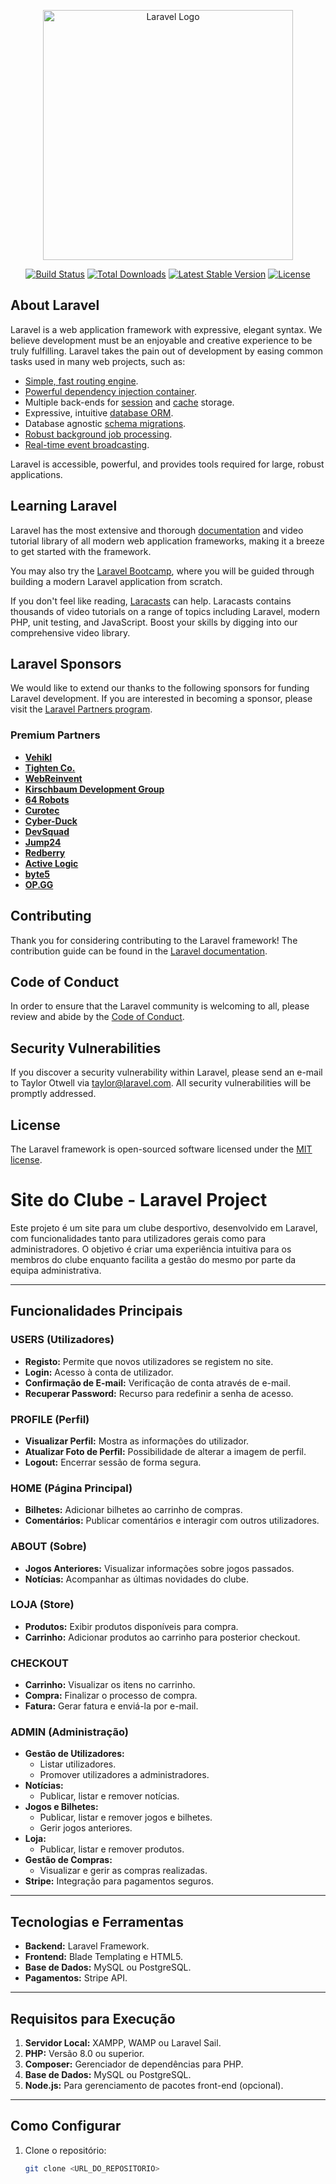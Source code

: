 <p align="center"><a href="https://laravel.com" target="_blank"><img src="https://raw.githubusercontent.com/laravel/art/master/logo-lockup/5%20SVG/2%20CMYK/1%20Full%20Color/laravel-logolockup-cmyk-red.svg" width="400" alt="Laravel Logo"></a></p>

<p align="center">
<a href="https://github.com/laravel/framework/actions"><img src="https://github.com/laravel/framework/workflows/tests/badge.svg" alt="Build Status"></a>
<a href="https://packagist.org/packages/laravel/framework"><img src="https://img.shields.io/packagist/dt/laravel/framework" alt="Total Downloads"></a>
<a href="https://packagist.org/packages/laravel/framework"><img src="https://img.shields.io/packagist/v/laravel/framework" alt="Latest Stable Version"></a>
<a href="https://packagist.org/packages/laravel/framework"><img src="https://img.shields.io/packagist/l/laravel/framework" alt="License"></a>
</p>

## About Laravel

Laravel is a web application framework with expressive, elegant syntax. We believe development must be an enjoyable and creative experience to be truly fulfilling. Laravel takes the pain out of development by easing common tasks used in many web projects, such as:

- [Simple, fast routing engine](https://laravel.com/docs/routing).
- [Powerful dependency injection container](https://laravel.com/docs/container).
- Multiple back-ends for [session](https://laravel.com/docs/session) and [cache](https://laravel.com/docs/cache) storage.
- Expressive, intuitive [database ORM](https://laravel.com/docs/eloquent).
- Database agnostic [schema migrations](https://laravel.com/docs/migrations).
- [Robust background job processing](https://laravel.com/docs/queues).
- [Real-time event broadcasting](https://laravel.com/docs/broadcasting).

Laravel is accessible, powerful, and provides tools required for large, robust applications.

## Learning Laravel

Laravel has the most extensive and thorough [documentation](https://laravel.com/docs) and video tutorial library of all modern web application frameworks, making it a breeze to get started with the framework.

You may also try the [Laravel Bootcamp](https://bootcamp.laravel.com), where you will be guided through building a modern Laravel application from scratch.

If you don't feel like reading, [Laracasts](https://laracasts.com) can help. Laracasts contains thousands of video tutorials on a range of topics including Laravel, modern PHP, unit testing, and JavaScript. Boost your skills by digging into our comprehensive video library.

## Laravel Sponsors

We would like to extend our thanks to the following sponsors for funding Laravel development. If you are interested in becoming a sponsor, please visit the [Laravel Partners program](https://partners.laravel.com).

### Premium Partners

- **[Vehikl](https://vehikl.com/)**
- **[Tighten Co.](https://tighten.co)**
- **[WebReinvent](https://webreinvent.com/)**
- **[Kirschbaum Development Group](https://kirschbaumdevelopment.com)**
- **[64 Robots](https://64robots.com)**
- **[Curotec](https://www.curotec.com/services/technologies/laravel/)**
- **[Cyber-Duck](https://cyber-duck.co.uk)**
- **[DevSquad](https://devsquad.com/hire-laravel-developers)**
- **[Jump24](https://jump24.co.uk)**
- **[Redberry](https://redberry.international/laravel/)**
- **[Active Logic](https://activelogic.com)**
- **[byte5](https://byte5.de)**
- **[OP.GG](https://op.gg)**

## Contributing

Thank you for considering contributing to the Laravel framework! The contribution guide can be found in the [Laravel documentation](https://laravel.com/docs/contributions).

## Code of Conduct

In order to ensure that the Laravel community is welcoming to all, please review and abide by the [Code of Conduct](https://laravel.com/docs/contributions#code-of-conduct).

## Security Vulnerabilities

If you discover a security vulnerability within Laravel, please send an e-mail to Taylor Otwell via [taylor@laravel.com](mailto:taylor@laravel.com). All security vulnerabilities will be promptly addressed.

## License

The Laravel framework is open-sourced software licensed under the [MIT license](https://opensource.org/licenses/MIT).

# Site do Clube - Laravel Project

Este projeto é um site para um clube desportivo, desenvolvido em Laravel, com funcionalidades tanto para utilizadores gerais como para administradores. O objetivo é criar uma experiência intuitiva para os membros do clube enquanto facilita a gestão do mesmo por parte da equipa administrativa.

---

## Funcionalidades Principais

### **USERS (Utilizadores)**
- **Registo:** Permite que novos utilizadores se registem no site.
- **Login:** Acesso à conta de utilizador.
- **Confirmação de E-mail:** Verificação de conta através de e-mail.
- **Recuperar Password:** Recurso para redefinir a senha de acesso.

### **PROFILE (Perfil)**
- **Visualizar Perfil:** Mostra as informações do utilizador.
- **Atualizar Foto de Perfil:** Possibilidade de alterar a imagem de perfil.
- **Logout:** Encerrar sessão de forma segura.

### **HOME (Página Principal)**
- **Bilhetes:** Adicionar bilhetes ao carrinho de compras.
- **Comentários:** Publicar comentários e interagir com outros utilizadores.

### **ABOUT (Sobre)**
- **Jogos Anteriores:** Visualizar informações sobre jogos passados.
- **Notícias:** Acompanhar as últimas novidades do clube.

### **LOJA (Store)**
- **Produtos:** Exibir produtos disponíveis para compra.
- **Carrinho:** Adicionar produtos ao carrinho para posterior checkout.

### **CHECKOUT**
- **Carrinho:** Visualizar os itens no carrinho.
- **Compra:** Finalizar o processo de compra.
- **Fatura:** Gerar fatura e enviá-la por e-mail.

### **ADMIN (Administração)**
- **Gestão de Utilizadores:**
  - Listar utilizadores.
  - Promover utilizadores a administradores.
- **Notícias:**
  - Publicar, listar e remover notícias.
- **Jogos e Bilhetes:**
  - Publicar, listar e remover jogos e bilhetes.
  - Gerir jogos anteriores.
- **Loja:**
  - Publicar, listar e remover produtos.
- **Gestão de Compras:**
  - Visualizar e gerir as compras realizadas.
- **Stripe:** Integração para pagamentos seguros.

---

## Tecnologias e Ferramentas
- **Backend:** Laravel Framework.
- **Frontend:** Blade Templating e HTML5.
- **Base de Dados:** MySQL ou PostgreSQL.
- **Pagamentos:** Stripe API.

---

## Requisitos para Execução
1. **Servidor Local:** XAMPP, WAMP ou Laravel Sail.
2. **PHP:** Versão 8.0 ou superior.
3. **Composer:** Gerenciador de dependências para PHP.
4. **Base de Dados:** MySQL ou PostgreSQL.
5. **Node.js:** Para gerenciamento de pacotes front-end (opcional).

---

## Como Configurar
1. Clone o repositório:
   ```bash
   git clone <URL_DO_REPOSITORIO>
